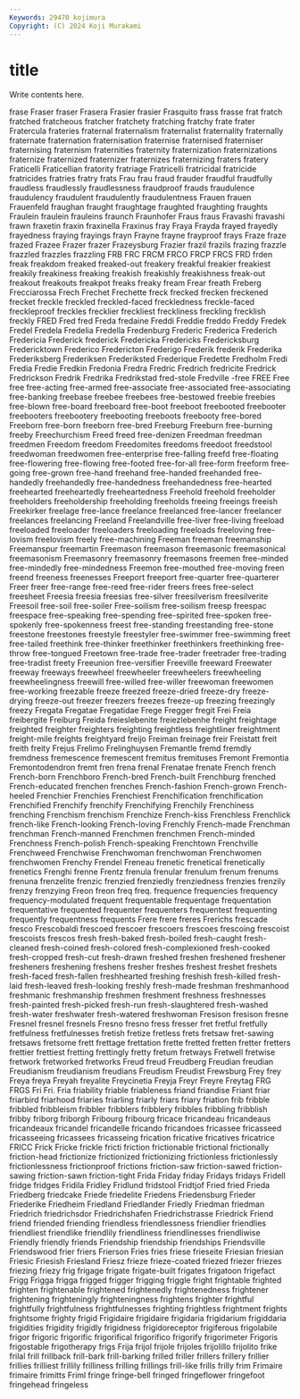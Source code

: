 ```yaml
---
Keywords: 29470 kojimura
Copyright: (C) 2024 Koji Murakami
---
```


# title

Write contents here.



frase Fraser
fraser Frasera Frasier frasier Frasquito frass frasse frat fratch fratched
fratcheous fratcher fratchety fratching fratchy frate frater Fratercula frateries fraternal
fraternalism fraternalist fraternality fraternally fraternate fraternation fraternisation fraternise fraternised fraterniser
fraternising fraternism fraternities fraternity fraternization fraternizations fraternize fraternized fraternizer fraternizes
fraternizing fraters fratery Fraticelli Fraticellian fratority fratriage Fratricelli fratricidal fratricide
fratricides fratries fratry frats Frau frau fraud frauder fraudful fraudfully
fraudless fraudlessly fraudlessness fraudproof frauds fraudulence fraudulency fraudulent fraudulently fraudulentness
Frauen frauen Frauenfeld fraughan fraught fraughtage fraughted fraughting fraughts Fraulein
fraulein frauleins fraunch Fraunhofer Fraus fraus Fravashi fravashi frawn fraxetin
fraxin fraxinella Fraxinus fray Fraya Frayda frayed frayedly frayedness fraying
frayings frayn Frayne frayne frayproof frays Fraze fraze frazed Frazee
Frazer frazer Frazeysburg Frazier frazil frazils frazing frazzle frazzled frazzles
frazzling FRB FRC FRCM FRCO FRCP FRCS FRD frden freak
freakdom freaked freaked-out freakery freakful freakier freakiest freakily freakiness freaking
freakish freakishly freakishness freak-out freakout freakouts freakpot freaks freaky fream
Frear freath Freberg Frecciarossa Frech Frechet Frechette freck frecked frecken
freckened frecket freckle freckled freckled-faced freckledness freckle-faced freckleproof freckles frecklier
freckliest freckliness freckling frecklish freckly FRED Fred fred Freda fredaine
Freddi Freddie freddo Freddy Fredek Fredel Fredela Fredelia Fredella Fredenburg
Frederic Frederica Frederich Fredericia Frederick frederick Fredericka Fredericks Fredericksburg Fredericktown
Frederico Fredericton Frederigo Frederik frederik Frederika Frederiksberg Frederiksen Frederiksted Frederique
Fredette Fredholm Fredi Fredia Fredie Fredkin Fredonia Fredra Fredric Fredrich
fredricite Fredrick Fredrickson Fredrik Fredrika Fredrikstad fred-stole Fredville -free FREE
Free free free-acting free-armed free-associate free-associated free-associating free-banking freebase freebee
freebees free-bestowed freebie freebies free-blown free-board freeboard free-boot freeboot freebooted
freebooter freebooters freebootery freebooting freeboots freebooty free-bored Freeborn free-born freeborn
free-bred Freeburg Freeburn free-burning freeby Freechurchism Freed freed free-denizen Freedman
freedman freedmen Freedom freedom Freedomites freedoms freedoot freedstool freedwoman freedwomen
free-enterprise free-falling freefd free-floating free-flowering free-flowing free-footed free-for-all free-form freeform
free-going free-grown free-hand freehand free-handed freehanded free-handedly freehandedly free-handedness freehandedness
free-hearted freehearted freeheartedly freeheartedness Freehold freehold freeholder freeholders freeholdership freeholding
freeholds freeing freeings freeish Freekirker freelage free-lance freelance freelanced free-lancer
freelancer freelances freelancing Freeland Freelandville free-liver free-living freeload freeloaded freeloader
freeloaders freeloading freeloads freeloving free-lovism freelovism freely free-machining Freeman freeman
freemanship Freemanspur freemartin Freemason freemason freemasonic freemasonical freemasonism Freemasonry freemasonry
freemasons freemen free-minded free-mindedly free-mindedness Freemon free-mouthed free-moving freen freend
freeness freenesses Freeport freeport free-quarter free-quarterer Freer freer free-range free-reed
free-rider freers frees free-select freesheet Freesia freesia freesias free-silver freesilverism
freesilverite Freesoil free-soil free-soiler Free-soilism free-soilism freesp freespac freespace free-speaking
free-spending free-spirited free-spoken free-spokenly free-spokenness freest free-standing freestanding free-stone freestone
freestones freestyle freestyler free-swimmer free-swimming freet free-tailed freethink free-thinker freethinker
freethinkers freethinking free-throw free-tongued Freetown free-trade free-trader freetrader free-trading free-tradist
freety Freeunion free-versifier Freeville freeward Freewater freeway freeways freewheel freewheeler
freewheelers freewheeling freewheelingness freewill free-willed free-willer freewoman freewomen free-working freezable
freeze freezed freeze-dried freeze-dry freeze-drying freeze-out freezer freezers freezes freeze-up
freezing freezingly freezy Fregata Fregatae Fregatidae Frege Fregger fregit Frei
Freia freibergite Freiburg Freida freieslebenite freiezlebenhe freight freightage freighted freighter
freighters freighting freightless freightliner freightment freight-mile freights freightyard freijo Freiman
freinage freir Freistatt freit freith freity Frejus Frelimo Frelinghuysen Fremantle
fremd fremdly fremdness fremescence fremescent fremitus fremituses Fremont Fremontia Fremontodendron
fremt fren frena frenal Frenatae frenate French french French-born Frenchboro
French-bred French-built Frenchburg frenched French-educated frenchen frenches French-fashion French-grown French-heeled
Frenchier Frenchies Frenchiest Frenchification frenchification Frenchified Frenchify frenchify Frenchifying Frenchily
Frenchiness frenching Frenchism frenchism Frenchize French-kiss Frenchless Frenchlick french-like French-looking
French-loving Frenchly French-made Frenchman frenchman French-manned Frenchmen frenchmen French-minded Frenchness
French-polish French-speaking Frenchtown Frenchville Frenchweed Frenchwise Frenchwoman frenchwoman Frenchwomen frenchwomen
Frenchy Frendel Freneau frenetic frenetical frenetically frenetics Frenghi frenne Frentz
frenula frenular frenulum frenum frenums frenuna frenzelite frenzic frenzied frenziedly
frenziedness frenzies frenzily frenzy frenzying Freon freon freq freq. frequence
frequencies frequency frequency-modulated frequent frequentable frequentage frequentation frequentative frequented frequenter
frequenters frequentest frequenting frequently frequentness frequents Frere frere freres Frerichs
frescade fresco Frescobaldi frescoed frescoer frescoers frescoes frescoing frescoist frescoists
frescos fresh fresh-baked fresh-boiled fresh-caught fresh-cleaned fresh-coined fresh-colored fresh-complexioned fresh-cooked
fresh-cropped fresh-cut fresh-drawn freshed freshen freshened freshener fresheners freshening freshens
fresher freshes freshest freshet freshets fresh-faced fresh-fallen freshhearted freshing freshish
fresh-killed fresh-laid fresh-leaved fresh-looking freshly fresh-made freshman freshmanhood freshmanic freshmanship
freshmen freshment freshness freshnesses fresh-painted fresh-picked fresh-run fresh-slaughtered fresh-washed fresh-water
freshwater fresh-watered freshwoman Fresison fresison fresne Fresnel fresnel fresnels Fresno
fresno fress fresser fret fretful fretfully fretfulness fretfulnesses fretish fretize
fretless frets fretsaw fret-sawing fretsaws fretsome frett frettage frettation frette
fretted fretten fretter fretters frettier frettiest fretting frettingly fretty fretum
fretways Fretwell fretwise fretwork fretworked fretworks Freud freud Freudberg Freudian
freudian Freudianism freudianism freudians Freudism Freudist Frewsburg Frey frey Freya
freya Freyah freyalite Freycinetia Freyja Freyr Freyre Freytag FRG FRGS
Fri Fri. Fria friability friable friableness friand friandise Friant friar
friarbird friarhood friaries friarling friarly friars friary friation frib fribble
fribbled fribbleism fribbler fribblers fribblery fribbles fribbling fribblish fribby friborg
friborgh Fribourg fribourg fricace fricandeau fricandeaus fricandeaux fricandel fricandelle fricando
fricandoes fricassee fricasseed fricasseeing fricassees fricasseing frication fricative fricatives fricatrice
FRICC Frick Fricke frickle fricti friction frictionable frictional frictionally friction-head
frictionize frictionized frictionizing frictionless frictionlessly frictionlessness frictionproof frictions friction-saw friction-sawed
friction-sawing friction-sawn friction-tight Frida Friday friday Fridays fridays Fridell fridge
fridges Fridila Fridley Fridlund fridstool Fridtjof Fried fried Frieda Friedberg
friedcake Friede friedelite Friedens Friedensburg Frieder Friederike Friedheim Friedland Friedlander
Friedly Friedman friedman Friedrich friedrichsdor Friedrichshafen Friedrichstrasse Friedrick Friend friend
friended friending friendless friendlessness friendlier friendlies friendliest friendlike friendlily friendliness
friendlinesses friendliwise Friendly friendly friends Friendship friendship friendships Friendsville Friendswood
frier friers Frierson Fries fries friese frieseite Friesian friesian Friesic
Friesish Friesland Friesz frieze frieze-coated friezed friezer friezes friezing friezy
frig frigage frigate frigate-built frigates frigatoon frigefact Frigg Frigga frigga
frigged frigger frigging friggle fright frightable frighted frighten frightenable frightened
frightenedly frightenedness frightener frightening frighteningly frighteningness frightens frighter frightful frightfully
frightfulness frightfulnesses frighting frightless frightment frights frightsome frighty frigid Frigidaire
frigidaire frigidaria frigidarium frigiddaria frigidities frigidity frigidly frigidness frigidoreceptor frigiferous
frigolabile frigor frigoric frigorific frigorifical frigorifico frigorify frigorimeter Frigoris frigostable
frigotherapy frigs Frija frijol frijole frijoles frijolillo frijolito frike frilal
frill frillback frill-bark frill-barking frilled friller frillers frillery frillier frillies
frilliest frillily frilliness frilling frillings frill-like frills frilly frim Frimaire
frimaire frimitts Friml fringe fringe-bell fringed fringeflower fringefoot fringehead fringeless
